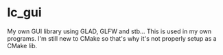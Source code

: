 # lc_gui
My own GUI library using GLAD, GLFW and stb...
This is used in my own programs.
I'm still new to CMake so that's why it's not properly setup as a CMake lib.
